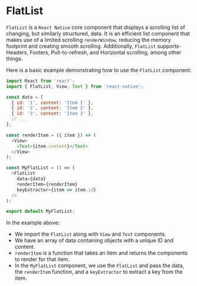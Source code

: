 # FlatList

`FlatList` is a `React Native` core component that displays a scrolling list of changing, but similarly structured, data. It is an efficient list component that makes use of a limited scrolling `renderWindow`, reducing the memory footprint and creating smooth scrolling. Additionally, `FlatList` supports-Headers, Footers, Pull-to-refresh, and Horizontal scrolling, among other things.

Here is a basic example demonstrating how to use the `FlatList` component:

```javascript
import React from 'react';
import { FlatList, View, Text } from 'react-native';

const data = [
  { id: '1', content: 'Item 1' },
  { id: '2', content: 'Item 2' },
  { id: '3', content: 'Item 3' },
  // ...
];

const renderItem = ({ item }) => (
  <View>
    <Text>{item.content}</Text>
  </View>
);

const MyFlatList = () => (
  <FlatList
    data={data}
    renderItem={renderItem}
    keyExtractor={item => item.id}
  />
);

export default MyFlatList;
```

In the example above:

- We import the `FlatList` along with `View` and `Text` components.
- We have an array of data containing objects with a unique ID and content.
- `renderItem` is a function that takes an item and returns the components to render for that item.
- In the `MyFlatList` component, we use the `FlatList` and pass the data, the `renderItem` function, and a `keyExtractor` to extract a key from the item.
